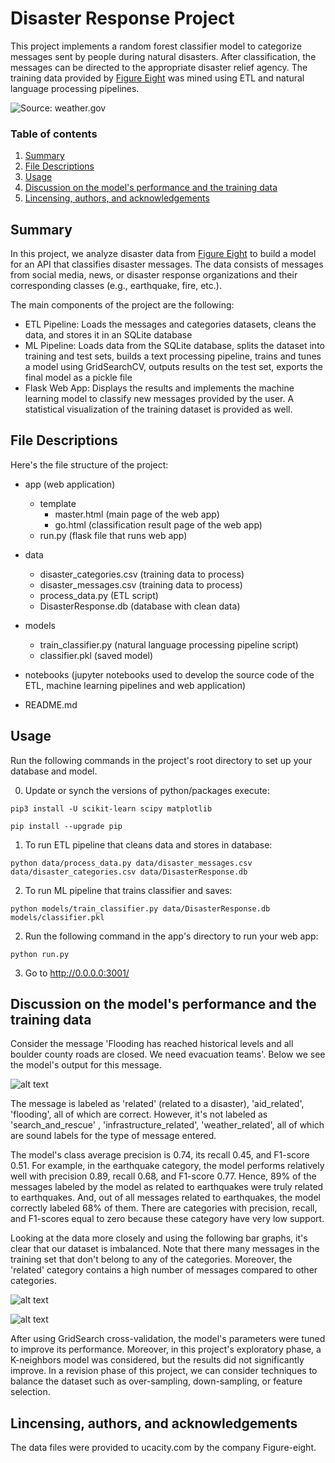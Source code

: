 # Disaster Response Project
This project implements a random forest classifier model to categorize messages sent by people during natural disasters. After classification, the messages can be directed to the appropriate disaster relief agency. The training data provided by [Figure Eight](https://appen.com/) was mined using ETL and natural language processing pipelines.

![Source: weather.gov](https://www.weather.gov/images/safety/ia-2008-2-lg.jpg) 


### Table of contents
1. [Summary](#summary)
2. [File Descriptions](#files)
3. [Usage](#usage)
4. [Discussion on the model's performance and the training data](#discussion)
5. [Lincensing, authors, and acknowledgements](#licen)


## Summary <a name="summary"></a>

In this project, we analyze disaster data from [Figure Eight](https://appen.com/) to build a model for an API that classifies disaster messages. 
The data consists of messages from social media, news, or disaster response organizations and their corresponding classes (e.g., earthquake, fire, etc.).

The main components of the project are the following:
- ETL Pipeline: Loads the messages and categories datasets, cleans the data, and stores it in an SQLite database
- ML Pipeline: Loads data from the SQLite database, splits the dataset into training and test sets, builds a text processing pipeline, trains and tunes a model using GridSearchCV, outputs results on the test set, exports the final model as a pickle file
- Flask Web App: Displays the results and implements the machine learning model to classify new messages provided by the user. A statistical visualization of the training dataset is provided as well.




## File Descriptions<a name="files"></a>

Here's the file structure of the project:
- app (web application)
  - template
    * master.html (main page of the web app)
    * go.html  (classification result page of the web app)
  - run.py  (flask file that runs web app)

- data
  - disaster_categories.csv  (training data to process)
  - disaster_messages.csv  (training data to process)
  - process_data.py (ETL script)
  - DisasterResponse.db (database with clean data)

- models
  - train_classifier.py (natural language processing pipeline script)
  - classifier.pkl (saved model)

- notebooks (jupyter notebooks used to develop the source code of the ETL, machine learning pipelines and web application)

- README.md


## Usage <a name="usage"></a>

Run the following commands in the project's root directory to set up your database and model.

0. Update or synch the versions of python/packages execute:

`pip3 install -U scikit-learn scipy matplotlib`

`pip install --upgrade pip`

1. To run ETL pipeline that cleans data and stores in database:

`python data/process_data.py data/disaster_messages.csv data/disaster_categories.csv data/DisasterResponse.db`

2. To run ML pipeline that trains classifier and saves:

`python models/train_classifier.py data/DisasterResponse.db models/classifier.pkl`

2. Run the following command in the app's directory to run your web app:

`python run.py`

3. Go to http://0.0.0.0:3001/

## Discussion on the model's performance and the training data <a name="discussion"></a>

Consider the message 'Flooding has reached historical levels and all boulder county roads are closed. We need evacuation teams'. Below we see the model's output for this message.

![alt text](message_example.png) 

The message is labeled as 'related' (related to a disaster), 'aid_related', 'flooding', all of which are correct. However, it's not labeled as 'search_and_rescue' , 'infrastructure_related', 'weather_related', all of which are sound labels for the type of message entered.

The model's class average precision is 0.74, its recall 0.45, and F1-score 0.51. For example, in the earthquake category, the model performs relatively well with precision 0.89, recall 0.68, and F1-score 0.77.  Hence, 89% of the messages labeled by the model as related to earthquakes were truly related to earthquakes. And, out of all messages related to earthquakes, the model correctly labeled 68% of them. There are categories with precision, recall, and F1-scores equal to zero because these category have very low support.

Looking at the data more closely and using the following bar graphs, it's clear that our dataset is imbalanced. Note that there many messages in the training set that don't belong to any of the categories. Moreover, the 'related' category contains a high number of messages compared to other categories.

![alt text](distribution_cat.png) 

![alt text](frequency_messages_number_cats.png)

After using GridSearch cross-validation, the model's parameters were tuned to improve its performance. Moreover, in this project's exploratory phase, a K-neighbors model was considered, but the results did not significantly improve. In a revision phase of this project, we can consider techniques to balance the dataset such as over-sampling, down-sampling, or feature selection. 


## Lincensing, authors, and acknowledgements  <a name="licen"></a>
The data files were provided to ucacity.com by the company Figure-eight. 



